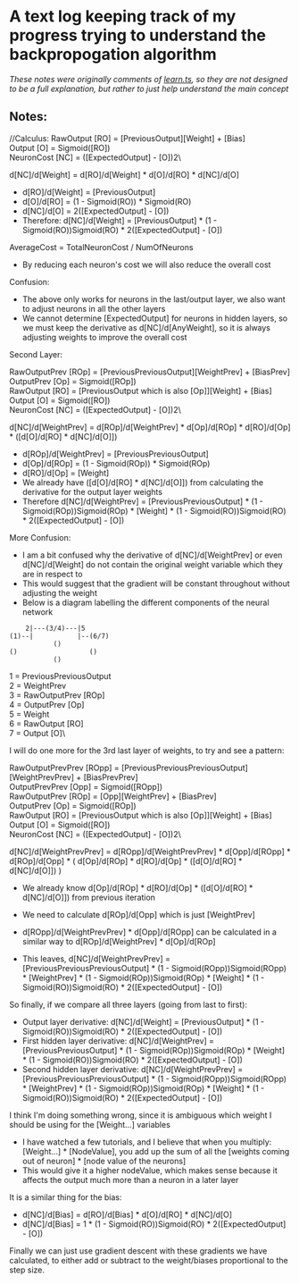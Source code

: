 # A text log keeping track of my progress trying to understand the backpropogation algorithm
*These notes were originally comments of [learn.ts](Src/Network/learn.ts), so they are not designed to be a full explanation, but rather to just help understand the main concept*

## Notes:

//Calculus:
RawOutput [RO] = [PreviousOutput][Weight] + [Bias]\
Output [O] = Sigmoid([RO])\
NeuronCost [NC] = ([ExpectedOutput] - [O])2\

d[NC]/d[Weight] = d[RO]/d[Weight] * d[O]/d[RO] * d[NC]/d[O]
- d[RO]/d[Weight] = [PreviousOutput]
- d[O]/d[RO] = (1 - Sigmoid(RO)) * Sigmoid(RO)
- d[NC]/d[O] = 2([ExpectedOutput] - [O])
- Therefore: d[NC]/d[Weight] = [PreviousOutput] * (1 - Sigmoid(RO))Sigmoid(RO) * 2([ExpectedOutput] - [O])

AverageCost = TotalNeuronCost / NumOfNeurons
- By reducing each neuron's cost we will also reduce the overall cost



Confusion:
- The above only works for neurons in the last/output layer, we also want to adjust neurons in all the other layers
- We cannot determine [ExpectedOutput] for neurons in hidden layers, so we must keep the derivative as d[NC]/d[AnyWeight], so it is always adjusting weights to improve the overall cost



Second Layer:

RawOutputPrev [ROp] = [PreviousPreviousOutput][WeightPrev] + [BiasPrev]\
OutputPrev [Op] = Sigmoid([ROp])\
RawOutput [RO] = [PreviousOutput which is also [Op]][Weight] + [Bias]\
Output [O] = Sigmoid([RO])\
NeuronCost [NC] = ([ExpectedOutput] - [O])2\

d[NC]/d[WeightPrev] = d[ROp]/d[WeightPrev] * d[Op]/d[ROp] * d[RO]/d[Op] * ([d[O]/d[RO] * d[NC]/d[O]])
- d[ROp]/d[WeightPrev] = [PreviousPreviousOutput]
- d[Op]/d[ROp] = (1 - Sigmoid(ROp)) * Sigmoid(ROp)
- d[RO]/d[Op] = [Weight]
- We already have ([d[O]/d[RO] * d[NC]/d[O]]) from calculating the derivative for the output layer weights
- Therefore d[NC]/d[WeightPrev] = [PreviousPreviousOutput] * (1 - Sigmoid(ROp))Sigmoid(ROp) * [Weight] * (1 - Sigmoid(RO))Sigmoid(RO) * 2([ExpectedOutput] - [O])



More Confusion:
- I am a bit confused why the derivative of d[NC]/d[WeightPrev] or even d[NC]/d[Weight] do not contain the original weight variable which they are in respect to
- This would suggest that the gradient will be constant throughout without adjusting the weight
- Below is a diagram labelling the different components of the neural network

```
    2|---(3/4)---|5
(1)--|           |--(6/7)
           ()
()                  ()
           ()
```

1 = PreviousPreviousOutput\
2 = WeightPrev\
3 = RawOutputPrev [ROp]\
4 = OutputPrev [Op]\
5 = Weight\
6 = RawOutput [RO]\
7 = Output [O]\



I will do one more for the 3rd last layer of weights, to try and see a pattern:

RawOutputPrevPrev [ROpp] = [PreviousPreviousPreviousOutput][WeightPrevPrev] + [BiasPrevPrev]\
OutputPrevPrev [Opp] = Sigmoid([ROpp])\
RawOutputPrev [ROp] = [Opp][WeightPrev] + [BiasPrev]\
OutputPrev [Op] = Sigmoid([ROp])\
RawOutput [RO] = [PreviousOutput which is also [Op]][Weight] + [Bias]\
Output [O] = Sigmoid([RO])\
NeuronCost [NC] = ([ExpectedOutput] - [O])2\

d[NC]/d[WeightPrevPrev] = d[ROpp]/d[WeightPrevPrev] * d[Opp]/d[ROpp] * d[ROp]/d[Opp] * ( d[Op]/d[ROp] * d[RO]/d[Op] * ([d[O]/d[RO] * d[NC]/d[O]]) )
- We already know d[Op]/d[ROp] * d[RO]/d[Op] * ([d[O]/d[RO] * d[NC]/d[O]]) from previous iteration
- We need to calculate d[ROp]/d[Opp] which is just [WeightPrev]
- d[ROpp]/d[WeightPrevPrev] * d[Opp]/d[ROpp] can be calculated in a similar way to d[ROp]/d[WeightPrev] * d[Op]/d[ROp]

- This leaves, d[NC]/d[WeightPrevPrev] = [PreviousPreviousPreviousOutput] * (1 - Sigmoid(ROpp))Sigmoid(ROpp) * [WeightPrev] * (1 - Sigmoid(ROp))Sigmoid(ROp) * [Weight] * (1 - Sigmoid(RO))Sigmoid(RO) * 2([ExpectedOutput] - [O])



So finally, if we compare all three layers (going from last to first):
- Output layer derivative:            d[NC]/d[Weight]     = [PreviousOutput] *                                                                                                               (1 - Sigmoid(RO))Sigmoid(RO) * 2([ExpectedOutput] - [O])
- First hidden layer derivative:      d[NC]/d[WeightPrev] = [PreviousPreviousOutput] *                                                           (1 - Sigmoid(ROp))Sigmoid(ROp) * [Weight] * (1 - Sigmoid(RO))Sigmoid(RO) * 2([ExpectedOutput] - [O])
- Second hidden layer derivative: d[NC]/d[WeightPrevPrev] = [PreviousPreviousPreviousOutput] * (1 - Sigmoid(ROpp))Sigmoid(ROpp) * [WeightPrev] * (1 - Sigmoid(ROp))Sigmoid(ROp) * [Weight] * (1 - Sigmoid(RO))Sigmoid(RO) * 2([ExpectedOutput] - [O])



I think I'm doing something wrong, since it is ambiguous which weight I should be using for the [Weight...] variables
- I have watched a few tutorials, and I believe that when you multiply: [Weight...] * [NodeValue], you add up the sum of all the [weights coming out of neuron] * [node value of the neurons]
- This would give it a higher nodeValue, which makes sense because it affects the output much more than a neuron in a later layer



It is a similar thing for the bias:
- d[NC]/d[Bias] = d[RO]/d[Bias] * d[O]/d[RO] * d[NC]/d[O]
- d[NC]/d[Bias] = 1 * (1 - Sigmoid(RO))Sigmoid(RO) * 2([ExpectedOutput] - [O])



Finally we can just use gradient descent with these gradients we have calculated, to either add or subtract to the weight/biases proportional to the step size.